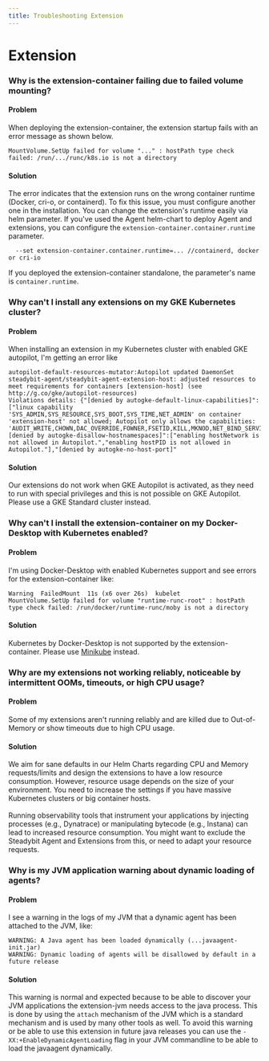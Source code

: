 ```yaml
---
title: Troubleshooting Extension
---
```


# Extension

### Why is the extension-container failing due to failed volume mounting?
#### Problem
When deploying the extension-container, the extension startup fails with an error message as shown below.

```
MountVolume.SetUp failed for volume "..." : hostPath type check failed: /run/.../runc/k8s.io is not a directory
```

#### Solution
The error indicates that the extension runs on the wrong container runtime (Docker, cri-o, or containerd). To fix this issue, you must configure another one in the installation. You can change the extension's runtime easily via helm parameter. If you've used the Agent helm-chart to deploy Agent and extensions, you can configure the `extension-container.container.runtime` parameter.

```
  --set extension-container.container.runtime=... //containerd, docker or cri-io
```

If you deployed the extension-container standalone, the parameter's name is `container.runtime`.

### Why can't I install any extensions on my GKE Kubernetes cluster?
#### Problem
When installing an extension in my Kubernetes cluster with enabled GKE autopilot, I'm getting an error like
```
autopilot-default-resources-mutator:Autopilot updated DaemonSet steadybit-agent/steadybit-agent-extension-host: adjusted resources to meet requirements for containers [extension-host] (see http://g.co/gke/autopilot-resources)
Violations details: {"[denied by autogke-default-linux-capabilities]":["linux capability 'SYS_ADMIN,SYS_RESOURCE,SYS_BOOT,SYS_TIME,NET_ADMIN' on container 'extension-host' not allowed; Autopilot only allows the capabilities: 'AUDIT_WRITE,CHOWN,DAC_OVERRIDE,FOWNER,FSETID,KILL,MKNOD,NET_BIND_SERVICE,NET_RAW,SETFCAP,SETGID,SETPCAP,SETUID,SYS_CHROOT,SYS_PTRACE'."],"[denied by autogke-disallow-hostnamespaces]":["enabling hostNetwork is not allowed in Autopilot.","enabling hostPID is not allowed in Autopilot."],"[denied by autogke-no-host-port]"
```

#### Solution
Our extensions do not work when GKE Autopilot is activated, as they need to run with special privileges and this is not possible on GKE Autopilot.
Please use a GKE Standard cluster instead.


### Why can't I install the extension-container on my Docker-Desktop with Kubernetes enabled?
#### Problem
I'm using Docker-Desktop with enabled Kubernetes support and see errors for the extension-container like:
```
Warning  FailedMount  11s (x6 over 26s)  kubelet            MountVolume.SetUp failed for volume "runtime-runc-root" : hostPath type check failed: /run/docker/runtime-runc/moby is not a directory 
```

#### Solution
Kubernetes by Docker-Desktop is not supported by the extension-container. Please use [Minikube](https://minikube.sigs.k8s.io/docs/start/) instead.

### Why are my extensions not working reliably, noticeable by intermittent OOMs, timeouts, or high CPU usage?
#### Problem
Some of my extensions aren't running reliably and are killed due to Out-of-Memory or show timeouts due to high CPU usage.

#### Solution
We aim for sane defaults in our Helm Charts regarding CPU and Memory requests/limits and design the extensions to have a low resource consumption.
However, resource usage depends on the size of your environment.
You need to increase the settings if you have massive Kubernetes clusters or big container hosts.\
\
Running observability tools that instrument your applications by injecting processes (e.g., Dynatrace) or manipulating bytecode (e.g., Instana) can lead to increased resource consumption.
You might want to exclude the Steadybit Agent and Extensions from this, or need to adapt your resource requests.


### Why is my JVM application warning about dynamic loading of agents?
#### Problem

I see a warning in the logs of my JVM that a dynamic agent has been attached to the JVM, like:

```
WARNING: A Java agent has been loaded dynamically (...javaagent-init.jar)
WARNING: Dynamic loading of agents will be disallowed by default in a future release
```

#### Solution
This warning is normal and expected because to be able to discover your JVM applications the extension-jvm needs access to the java process.
This is done by using the `attach` mechanism of the JVM which is a standard mechanism and is used by many other tools as well.
To avoid this warning or be able to use this extension in future java releases you can use the `-XX:+EnableDynamicAgentLoading` flag in your JVM commandline to be able to load the javaagent dynamically.
